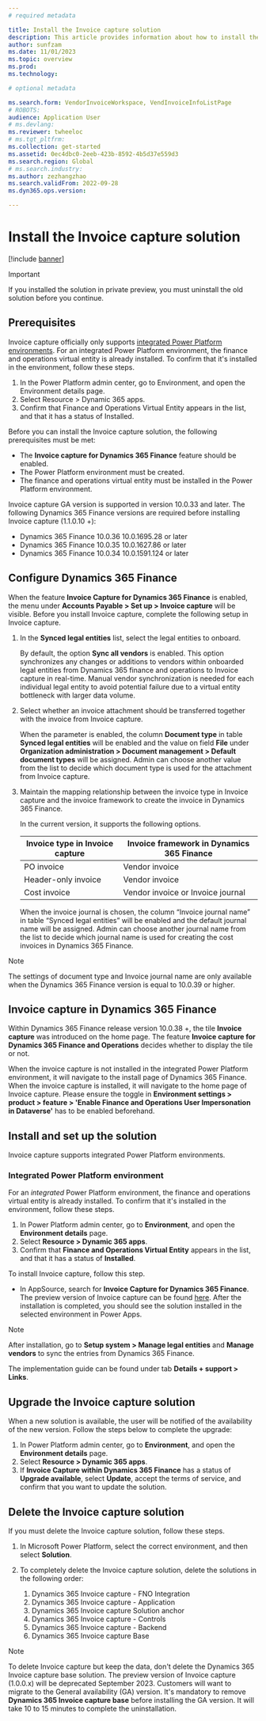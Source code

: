```yaml
---
# required metadata

title: Install the Invoice capture solution
description: This article provides information about how to install the Invoice capture solution and integrate it with Microsoft Dynamics 365 Finance.
author: sunfzam
ms.date: 11/01/2023
ms.topic: overview
ms.prod: 
ms.technology: 

# optional metadata

ms.search.form: VendorInvoiceWorkspace, VendInvoiceInfoListPage
# ROBOTS: 
audience: Application User
# ms.devlang: 
ms.reviewer: twheeloc
# ms.tgt_pltfrm: 
ms.collection: get-started
ms.assetid: 0ec4dbc0-2eeb-423b-8592-4b5d37e559d3
ms.search.region: Global
# ms.search.industry: 
ms.author: zezhangzhao
ms.search.validFrom: 2022-09-28
ms.dyn365.ops.version: 

---
```


# Install the Invoice capture solution

[!include [banner](../includes/banner.md)]

> [!IMPORTANT]
> If you installed the solution in private preview, you must uninstall the old solution before you continue.

## Prerequisites

Invoice capture officially only supports [integrated Power Platform environments](https://learn.microsoft.com/en-us/dynamics365/fin-ops-core/dev-itpro/power-platform/enable-power-platform-integration). 
For an integrated Power Platform environment, the finance and operations virtual entity is already installed. To confirm that it's installed in the environment, follow these steps.
1.	In the Power Platform admin center, go to Environment, and open the Environment details page.
2.	Select Resource > Dynamic 365 apps.
3.	Confirm that Finance and Operations Virtual Entity appears in the list, and that it has a status of Installed.

Before you can install the Invoice capture solution, the following prerequisites must be met:

- The **Invoice capture for Dynamics 365 Finance** feature should be enabled.
- The Power Platform environment must be created.
- The finance and operations virtual entity must be installed in the Power Platform environment.

Invoice capture GA version is supported in version 10.0.33 and later. The following Dynamics 365 Finance versions are required before installing Invoice capture (1.1.0.10 +):
- Dynamics 365 Finance 10.0.36 10.0.1695.28 or later
- Dynamics 365 Finance 10.0.35 10.0.1627.86 or later
- Dynamics 365 Finance 10.0.34 10.0.1591.124 or later

## Configure Dynamics 365 Finance
When the feature **Invoice Capture for Dynamics 365 Finance** is enabled, the menu under **Accounts Payable \> Set up \> Invoice capture** will be visible. 
Before you install Invoice capture, complete the following setup in Invoice capture.

1. In the **Synced legal entities** list, select the legal entities to onboard.

   By default, the option **Sync all vendors** is enabled. This option synchronizes any changes or additions to vendors within onboarded legal entities from Dynamics 365 finance and operations to Invoice capture in real-time. Manual vendor synchronization is needed for each individual legal entity to avoid potential failure due to a virtual entity bottleneck with larger data volume.
   
3. Select whether an invoice attachment should be transferred together with the invoice from Invoice capture.

   When the parameter is enabled, the column **Document type** in table **Synced legal entities** will be enabled and the value on field **File** under **Organization administration > Document management > Default document types** will be assigned. Admin can choose another value    from the list to decide which document type is used for the attachment from Invoice capture. 
   
5. Maintain the mapping relationship between the invoice type in Invoice capture and the invoice framework to create the invoice in Dynamics 365 Finance.

    In the current version, it supports the following options.

    | Invoice type in Invoice capture | Invoice framework in Dynamics 365 Finance |
    |------|---------|
    | PO invoice | Vendor invoice |
    | Header-only invoice | Vendor invoice |
    | Cost invoice | Vendor invoice or Invoice journal |

   When the invoice journal is chosen, the column “Invoice journal name” in table “Synced legal entities” will be enabled and the default journal name will be assigned. Admin can choose another journal name from the list to decide which journal name is used for creating the cost    invoices in Dynamics 365 Finance.
   
> [!NOTE]
> The settings of document type and Invoice journal name are only available when the Dynamics 365 Finance version is equal to 10.0.39 or higher.


## Invoice capture in Dynamics 365 Finance
Within Dynamics 365 Finance release version 10.0.38 +, the tile **Invoice capture** was introduced on the home page. The feature **Invoice capture for Dynamics 365 Finance and Operations** decides whether to display the tile or not. 

When the invoice capture is not installed in the integrated Power Platform environment, it will navigate to the install page of Dynamics 365 Finance. 
When the invoice capture is installed, it will navigate to the home page of Invoice capture. Please ensure the toggle in **Environment settings \> product \> feature \> 'Enable Finance and Operations User Impersonation in Dataverse'** has to be enabled beforehand.


   
## Install and set up the solution

Invoice capture supports integrated Power Platform environments.

### Integrated Power Platform environment

For an *integrated* Power Platform environment, the finance and operations virtual entity is already installed. To confirm that it's installed in the environment, follow these steps.

1. In Power Platform admin center, go to **Environment**, and open the **Environment details** page.
2. Select **Resource \> Dynamic 365 apps**.
3. Confirm that **Finance and Operations Virtual Entity** appears in the list, and that it has a status of **Installed**.

To install Invoice capture, follow this step.

- In AppSource, search for **Invoice Capture for Dynamics 365 Finance**. The preview version of Invoice capture can be found [here](https://appsource.microsoft.com/en-us/product/dynamics-365/mscrm.dynamics365-fno-invoice-capture-preview?flightCodes=15e3cf87e5e04ac5872c702deb9f7ae7). After the installation is completed, you should see the solution installed in the selected environment in Power Apps.

> [!NOTE]
> After installation, go to **Setup system \> Manage legal entities** and **Manage vendors** to sync the entries from Dynamics 365 Finance.
> 
> The implementation guide can be found under tab **Details + support > Links**. 

## Upgrade the Invoice capture solution
When a new solution is available, the user will be notified of the availability of the new version. Follow the steps below to complete the upgrade:

1. In Power Platform admin center, go to **Environment**, and open the **Environment details** page.
2. Select **Resource \> Dynamic 365 apps**.
3. If **Invoice Capture within Dynamics 365 Finance** has a status of **Upgrade available**, select **Update**, accept the terms of service, and confirm that you want to update the solution.

## Delete the Invoice capture solution

If you must delete the Invoice capture solution, follow these steps.

1. In Microsoft Power Platform, select the correct environment, and then select **Solution**.
2. To completely delete the Invoice capture solution, delete the solutions in the following order:

    1. Dynamics 365 Invoice capture - FNO Integration
    2. Dynamics 365 Invoice capture - Application
    3. Dynamics 365 Invoice capture Solution anchor
    4. Dynamics 365 Invoice capture - Controls
    5. Dynamics 365 Invoice capture - Backend
    6. Dynamics 365 Invoice capture Base

> [!NOTE]
> To delete Invoice capture but keep the data, don't delete the Dynamics 365 Invoice capture base solution.
> The preview version of Invoice capture (1.0.0.x) will be deprecated September 2023. Customers will want to migrate to the General availability (GA) version. It's mandatory to remove **Dynamics 365 Invoice capture base** before installing the GA version. It will take 10 to 15 minutes to complete the uninstallation. 

